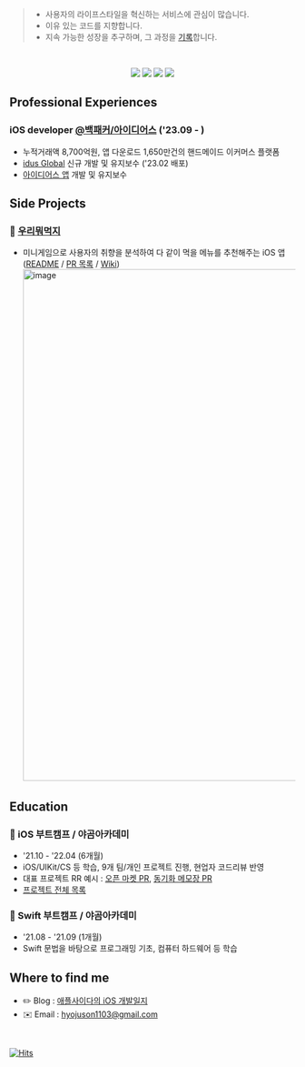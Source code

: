 > * 사용자의 라이프스타일을 혁신하는 서비스에 관심이 많습니다.
> * 이유 있는 코드를 지향합니다.
> * 지속 가능한 성장을 추구하며, 그 과정을 [기록](https://applecider2020.tistory.com/)합니다.

<br> 

<div align=center>
   
<img src="https://img.shields.io/badge/iOS(UIKit)-181717?style=flat-square&logo=Apple&logoColor=Black"/> <img src="https://img.shields.io/badge/Swift-F05138?style=flat-square&logo=Swift&logoColor=white"/> <img src="https://img.shields.io/badge/RxSwift-b7178c?style=flat-square&logo=ReactiveX&logoColor=white"/> <img src="https://img.shields.io/badge/Combine-F05138?style=flat-square&logo=Swift&logoColor=white"/>

</div>
   
## Professional Experiences
### iOS developer [@백패커/아이디어스](https://team.idus.com/) ('23.09 - )
- 누적거래액 8,700억원, 앱 다운로드 1,650만건의 핸드메이드 이커머스 플랫폼
- [idus Global](https://apps.apple.com/kr/app/idus-global/id1632847460) 신규 개발 및 유지보수 ('23.02 배포) 
- [아이디어스 앱](https://apps.apple.com/kr/app/%EC%95%84%EC%9D%B4%EB%94%94%EC%96%B4%EC%8A%A4-idus/id872469884) 개발 및 유지보수

## Side Projects
### 🍙 [우리뭐먹지](https://apps.apple.com/app/1632157845)
- 미니게임으로 사용자의 취향을 분석하여 다 같이 먹을 메뉴를 추천해주는 iOS 앱 ([README](https://github.com/just1103/WhatWeEat) / [PR 목록](https://github.com/just1103/WhatWeEat/pulls?q=is%3Apr+is%3Aclosed) / [Wiki](https://github.com/just1103/WhatWeEat/wiki))
   <img width="900" alt="image" src="https://user-images.githubusercontent.com/70856586/178147195-49f6ccd8-1972-44aa-8abf-8e054bdc8839.png">

## Education
### 🍎 iOS 부트캠프 / 야곰아카데미
* '21.10 - '22.04 (6개월) 
* iOS/UIKit/CS 등 학습, 9개 팀/개인 프로젝트 진행, 현업자 코드리뷰 반영
* 대표 프로젝트 RR 예시 : [오픈 마켓 PR](https://github.com/yagom-academy/ios-open-market/pull/114), [동기화 메모장 PR](https://github.com/yagom-academy/ios-cloud-notes/pull/88)
* [프로젝트 전체 목록](https://github.com/just1103/just1103/blob/main/Projects_Bootcamp.md)

### 🍎 Swift 부트캠프 / 야곰아카데미
* '21.08 - '21.09 (1개월)
* Swift 문법을 바탕으로 프로그래밍 기초, 컴퓨터 하드웨어 등 학습

## Where to find me
* ✏️ Blog : [애플사이다의 iOS 개발일지](https://applecider2020.tistory.com/)
* ✉️ Email : hyojuson1103@gmail.com

<br>

[![Hits](https://hits.seeyoufarm.com/api/count/incr/badge.svg?url=https%3A%2F%2Fgithub.com%2Fjust1103&count_bg=%2379C83D&title_bg=%23555555&icon=&icon_color=%23E7E7E7&title=hits&edge_flat=false)](https://hits.seeyoufarm.com)
